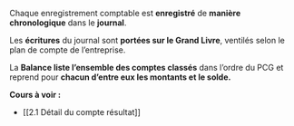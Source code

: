 Chaque enregistrement comptable est **enregistré** de **manière chronologique** dans le **journal**.

Les **écritures** du journal sont **portées sur le Grand Livre**, ventilés selon le plan de compte de l’entreprise.

La **Balance liste l’ensemble des comptes classés** dans l’ordre du PCG et reprend pour **chacun d’entre eux les montants et le solde.**

**Cours à voir :**
- [[2.1 Détail du compte résultat]]